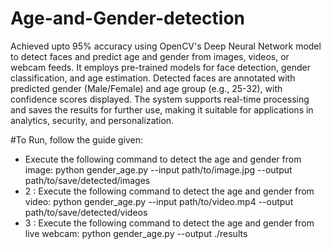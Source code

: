 # Age-and-Gender-detection

Achieved upto 95% accuracy using OpenCV's Deep Neural Network model to detect faces and predict age and gender from images, videos, or webcam feeds. It employs pre-trained models for face detection, gender classification, and age estimation. Detected faces are annotated with predicted gender (Male/Female) and age group (e.g., 25-32), with confidence scores displayed. The system supports real-time processing and saves the results for further use, making it suitable for applications in analytics, security, and personalization.

#To Run, follow the guide given: 
 - Execute the following command to detect the age and gender from image: python gender_age.py --input path/to/image.jpg --output path/to/save/detected/images 
 - 2 : Execute the following command to detect the age and gender from video: python gender_age.py --input path/to/video.mp4 --output path/to/save/detected/videos
 - 3 : Execute the following command to detect the age and gender from live webcam: python gender_age.py --output ./results

